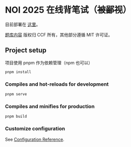 # NOI 2025 在线背笔试（~~被鄙视~~）

目前部署在 [这里](https://noi2025.zigao.ac/#/)。

[题库内容](./data) 版权归 CCF 所有，其他部分遵循 MIT 许可证。

## Project setup

项目使用 pnpm 作为依赖管理（npm 也可以）

```
pnpm install
```

### Compiles and hot-reloads for development

```
pnpm serve
```

### Compiles and minifies for production

```
pnpm build
```

### Customize configuration

See [Configuration Reference](https://cli.vuejs.org/config/).
